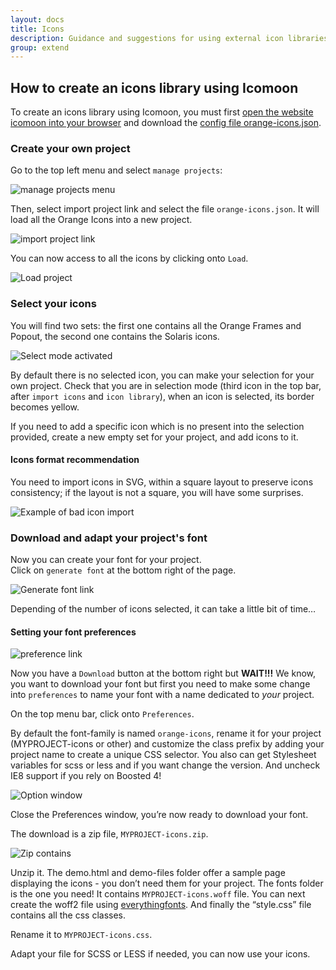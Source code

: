 ```yaml
---
layout: docs
title: Icons
description: Guidance and suggestions for using external icon libraries with Boosted.
group: extend
---
```


<!-- Boosted mod: do not mention Bootstrap icons nor icons libraries -->

## How to create an icons library using Icomoon

To create an icons library using Icomoon, you must first <a href="https://icomoon.io/app/#/select" class="font-weight-bold">open the website icomoon into your browser</a> and download the <a href="/docs/{{< param docs_version >}}/assets/orange-icons.json">config file orange-icons.json</a>.

### Create your own project

Go to the top left menu and select `manage projects`:

<img class="img-thumbnail my-3" src="/docs/{{< param docs_version >}}/assets/img/manage_projects.png" alt="manage projects menu">

Then, select import project link and select the file `orange-icons.json`.
It will load all the Orange Icons into a new project.

<img class="img-thumbnail my-3" src="/docs/{{< param docs_version >}}/assets/img/import_projects.png" alt="import project link">

You can now access to all the icons by clicking onto `Load`.

<img class="img-thumbnail my-3" src="/docs/{{< param docs_version >}}/assets/img/new_project.png" alt="Load project">

### Select your icons 

You will find two sets: the first one contains all the Orange Frames and Popout, the second one contains the Solaris icons. 

<img class="img-thumbnail my-3" src="/docs/{{< param docs_version >}}/assets/img/select_mode.png" alt="Select mode activated">

By default there is no selected icon, you can make your selection for your own project.
Check that you are in selection mode (third icon in the top bar, after `import icons` and `icon library`), when an icon is selected, its border becomes yellow.

If you need to add a specific icon which is no present into the selection provided, create a new empty set for your project, and add icons to it.

#### Icons format recommendation

You need to import icons in SVG, within a square layout to preserve icons consistency; if the layout is not a square, you will have some surprises.

<img class="img-thumbnail my-3" src="/docs/{{< param docs_version >}}/assets/img/warning_icon.png" alt="Example of bad icon import">

### Download and adapt your project's font

Now you can create your font for your project.  
Click on `generate font` at the bottom right of the page.

<img class="img-thumbnail my-3" src="/docs/{{< param docs_version >}}/assets/img/generate_font.png" alt="Generate font link">

Depending of the number of icons selected, it can take a little bit of time…

#### Setting your font preferences

<img class="img-thumbnail my-3" src="/docs/{{< param docs_version >}}/assets/img/preference.png" alt="preference link">

Now you have a `Download` button at the bottom right but <strong>WAIT!!!</strong> 
We know, you want to download your font but first you need to make some change into `preferences` to name your font with a name dedicated to *your* project. 


On the top menu bar, click onto `Preferences`.

By default the font-family is named `orange-icons`, rename it for your project (MYPROJECT-icons or other) and customize the class prefix by adding your project name to create a unique CSS selector.
You also can get Stylesheet variables for scss or less and if you want change the version. 
And uncheck IE8 support if you rely on Boosted 4! 

<img class="img-thumbnail my-3" src="/docs/{{< param docs_version >}}/assets/img/param_export.png" alt="Option window">

Close the Preferences window, you’re now ready to download your font.

The download is a zip file, `MYPROJECT-icons.zip`.

<img class="img-thumbnail my-3" src="/docs/{{< param docs_version >}}/assets/img/arbo_zip.png" alt="Zip contains">

Unzip it.
The demo.html and demo-files folder offer a sample page displaying the icons - you don’t need them for your project.
The fonts folder is the one you need! It contains `MYPROJECT-icons.woff` file.
You can next create the woff2 file using [everythingfonts](https://everythingfonts.com/woff-to-woff2).
And finally the “style.css” file contains all the css classes.

Rename it to `MYPROJECT-icons.css`.

Adapt your file for SCSS or LESS if needed, you can now use your icons.

<!-- End mod -->
